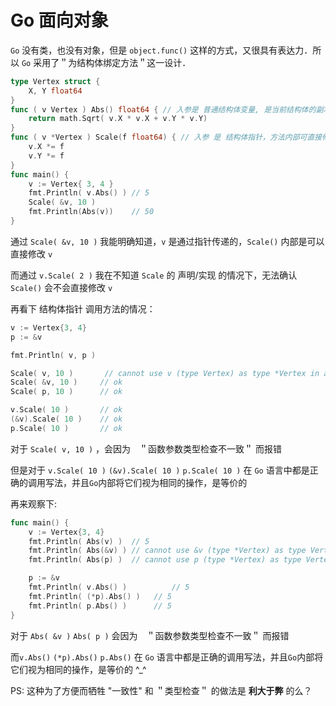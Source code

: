 # Go 面向对象

`Go` 没有类，也没有对象，但是 `object.func()` 这样的方式，又很具有表达力．所以 `Go` 采用了＂为结构体绑定方法＂这一设计．

```go
type Vertex struct {
	X, Y float64
}
func ( v Vertex ) Abs() float64 { // 入参是 普通结构体变量, 是当前结构体的副本
	return math.Sqrt( v.X * v.X + v.Y * v.Y)
}
func ( v *Vertex ) Scale(f float64) { // 入参 是 结构体指针，方法内部可直接修改 当前结构体
	v.X *= f
	v.Y *= f
}
func main() {
    v := Vertex{ 3, 4 }
    fmt.Println( v.Abs() ) // 5
    Scale( &v, 10 )
    fmt.Println(Abs(v))    // 50
}
```

通过 `Scale( &v, 10 )` 我能明确知道，`v` 是通过指针传递的，`Scale()` 内部是可以直接修改 `v`

而通过 `v.Scale( 2 )` 我在不知道 `Scale` 的 声明/实现 的情况下，无法确认 `Scale()` 会不会直接修改 `v`

再看下 结构体指针 调用方法的情况：

```go
v := Vertex{3, 4}
p := &v

fmt.Println( v, p )

Scale( v, 10 )	     // cannot use v (type Vertex) as type *Vertex in argument to Scale
Scale( &v, 10 )     // ok
Scale( p, 10 )      // ok

v.Scale( 10 )       // ok
(&v).Scale( 10 )    // ok
p.Scale( 10 )       // ok
```

对于 `Scale( v, 10 )` ，会因为　＂函数参数类型检查不一致＂ 而报错

但是对于 `v.Scale( 10 )` `(&v).Scale( 10 )` `p.Scale( 10 )` 在 `Go` 语言中都是正确的调用写法，并且`Go`内部将它们视为相同的操作，是等价的

再来观察下:

```go
func main() {
    v := Vertex{3, 4}
    fmt.Println( Abs(v) )  // 5
    fmt.Println( Abs(&v) ) // cannot use &v (type *Vertex) as type Vertex ...
    fmt.Println( Abs(p) )  // cannot use p (type *Vertex) as type Vertex ...

    p := &v
    fmt.Println( v.Abs() ) 			// 5
    fmt.Println( (*p).Abs() ) 	// 5
    fmt.Println( p.Abs() )   	// 5
}
```

对于 `Abs( &v )` `Abs( p )` 会因为　＂函数参数类型检查不一致＂ 而报错

而`v.Abs()` `(*p).Abs()` `p.Abs()` 在 `Go` 语言中都是正确的调用写法，并且`Go`内部将它们视为相同的操作，是等价的 ^\_^

PS: 这种为了方便而牺牲 "一致性" 和 ＂类型检查＂ 的做法是 **利大于弊** 的么？

